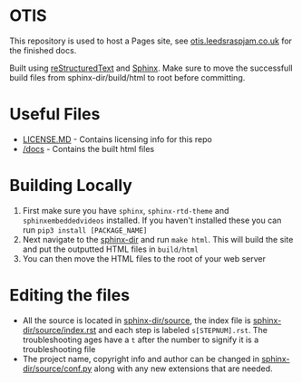 # OTIS

This repository is used to host a Pages site, see [otis.leedsraspjam.co.uk](https://otis.leedsraspjam.co.uk) for the finished docs.

Built using [reStructuredText](https://www.sphinx-doc.org/en/master/usage/restructuredtext/basics.html) and [Sphinx](https://www.sphinx-doc.org/en/master/). Make sure to move the successfull build files from sphinx-dir/build/html to root before committing.
# Useful Files
 * [LICENSE.MD](LICENSE.MD) - Contains licensing info for this repo
 * [/docs](docs) - Contains the built html files
# Building Locally
1) First make sure you have ```sphinx```, ```sphinx-rtd-theme``` and ```sphinxembeddedvideos``` installed. If you haven't installed these you can run ```pip3 install [PACKAGE_NAME]```
2) Next navigate to the [sphinx-dir](sphinx-dir) and run ```make html```. This will build the site and put the outputted HTML files in ```build/html```
3) You can then move the HTML files to the root of your web server
# Editing the files
 * All the source is located in [sphinx-dir/source](sphinx-dir/source), the index file is [sphinx-dir/source/index.rst](sphinx-dir/source/index.rst) and each step is labeled ```s[STEPNUM].rst```. The troubleshooting ages have a ```t``` after the number to signify it is a troubleshooting file
 * The project name, copyright info and author can be changed in [sphinx-dir/source/conf.py](sphinx-dir/source/conf.py) along with any new extensions that are needed.
